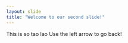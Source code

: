 ```yaml
---
layout: slide
title: "Welcome to our second slide!"
---
```

This is so tao lao
Use the left arrow to go back!
